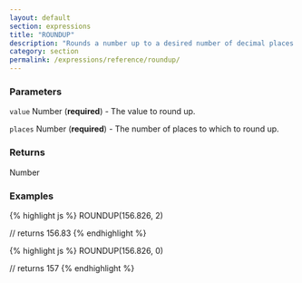 ```yaml
---
layout: default
section: expressions
title: "ROUNDUP"
description: "Rounds a number up to a desired number of decimal places."
category: section
permalink: /expressions/reference/roundup/
---
```


### Parameters

`value` Number (__required__) - The value to round up.

`places` Number (__required__) - The number of places to which to round up.

### Returns

Number

### Examples

{% highlight js %}
ROUNDUP(156.826, 2)

// returns 156.83
{% endhighlight %}


{% highlight js %}
ROUNDUP(156.826, 0)

// returns 157
{% endhighlight %}